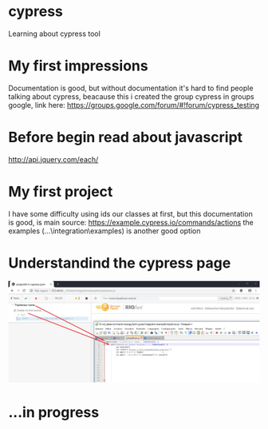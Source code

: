 # cypress
Learning about cypress tool

# My first impressions
Documentation is good, but without documentation it's hard to find people talking about cypress, beacause this i created the group cypress in groups google, link here: https://groups.google.com/forum/#!forum/cypress_testing

# Before begin read about javascript
http://api.jquery.com/each/

# My first project
I have some difficulty using ids our classes at first, but this documentation is good, is main source: https://example.cypress.io/commands/actions the examples (...\integration\examples) is another good option 

# Understandind the cypress page

![project_cypress](https://github.com/andreddias/cypress/blob/master/cypress.png)

# ...in progress

